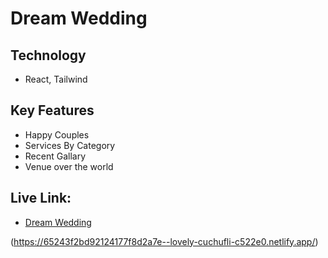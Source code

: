 # Dream Wedding

## Technology
- React, Tailwind

## Key Features
- Happy Couples
- Services By Category
- Recent Gallary
- Venue over the world

## Live Link:

- [Dream Wedding](https://65243f2bd92124177f8d2a7e--lovely-cuchufli-c522e0.netlify.app/)


(https://65243f2bd92124177f8d2a7e--lovely-cuchufli-c522e0.netlify.app/)
